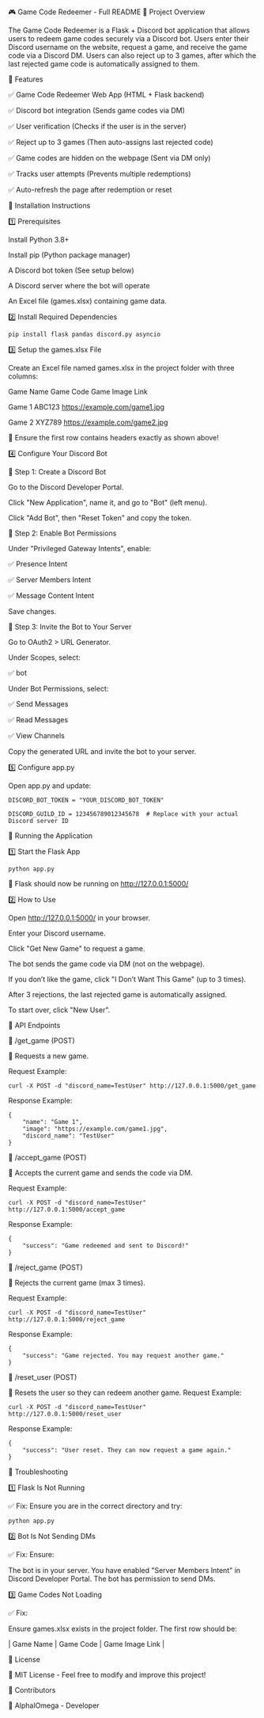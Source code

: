 🎮 Game Code Redeemer - Full README
📌 Project Overview

The Game Code Redeemer is a Flask + Discord bot application that allows users to redeem game codes securely via a Discord bot. Users enter their Discord username on the website, request a game, and receive the game code via a Discord DM. Users can also reject up to 3 games, after which the last rejected game code is automatically assigned to them.

📌 Features

✅ Game Code Redeemer Web App (HTML + Flask backend)

✅ Discord bot integration (Sends game codes via DM)

✅ User verification (Checks if the user is in the server)

✅ Reject up to 3 games (Then auto-assigns last rejected code)

✅ Game codes are hidden on the webpage (Sent via DM only)

✅ Tracks user attempts (Prevents multiple redemptions)

✅ Auto-refresh the page after redemption or reset


📌 Installation Instructions

1️⃣ Prerequisites

Install Python 3.8+
    
Install pip (Python package manager)
    
A Discord bot token (See setup below)
    
A Discord server where the bot will operate
    
An Excel file (games.xlsx) containing game data.
    

2️⃣ Install Required Dependencies

    pip install flask pandas discord.py asyncio


3️⃣ Setup the games.xlsx File

Create an Excel file named games.xlsx in the project folder with three columns:

Game Name	Game Code	Game Image Link

Game 1	ABC123	https://example.com/game1.jpg

Game 2	XYZ789	https://example.com/game2.jpg



📌 Ensure the first row contains headers exactly as shown above!



4️⃣ Configure Your Discord Bot

🔹 Step 1: Create a Discord Bot

Go to the Discord Developer Portal.
    
Click "New Application", name it, and go to "Bot" (left menu).
    
Click "Add Bot", then "Reset Token" and copy the token.
    

🔹 Step 2: Enable Bot Permissions
   
Under "Privileged Gateway Intents", enable:
        
✅ Presence Intent
       
✅ Server Members Intent
       
✅ Message Content Intent
    
Save changes.


🔹 Step 3: Invite the Bot to Your Server

 Go to OAuth2 > URL Generator.
    
Under Scopes, select:
    
 ✅ bot
        
 Under Bot Permissions, select:
    
✅ Send Messages
        
✅ Read Messages
        
✅ View Channels
        
Copy the generated URL and invite the bot to your server.
    

5️⃣ Configure app.py

Open app.py and update:

    DISCORD_BOT_TOKEN = "YOUR_DISCORD_BOT_TOKEN"

    DISCORD_GUILD_ID = 123456789012345678  # Replace with your actual Discord server ID


📌 Running the Application


1️⃣ Start the Flask App

    python app.py

🔹 Flask should now be running on http://127.0.0.1:5000/

2️⃣ How to Use

Open http://127.0.0.1:5000/ in your browser.
    
Enter your Discord username.
    
Click "Get New Game" to request a game.
    
The bot sends the game code via DM (not on the webpage).
    
If you don’t like the game, click "I Don’t Want This Game" (up to 3 times).
    
After 3 rejections, the last rejected game is automatically assigned.
    
To start over, click "New User".
    

📌 API Endpoints

🔹 /get_game (POST)

📌 Requests a new game.

Request Example:

    curl -X POST -d "discord_name=TestUser" http://127.0.0.1:5000/get_game

Response Example:

    {
        "name": "Game 1",
        "image": "https://example.com/game1.jpg",
        "discord_name": "TestUser"
    }

🔹 /accept_game (POST)

📌 Accepts the current game and sends the code via DM.

Request Example:

    curl -X POST -d "discord_name=TestUser" http://127.0.0.1:5000/accept_game

Response Example:

    {
        "success": "Game redeemed and sent to Discord!"
    }

🔹 /reject_game (POST)

📌 Rejects the current game (max 3 times).

Request Example:

    curl -X POST -d "discord_name=TestUser" http://127.0.0.1:5000/reject_game

Response Example:

    {
        "success": "Game rejected. You may request another game."
    }

🔹 /reset_user (POST)

📌 Resets the user so they can redeem another game.
Request Example:

    curl -X POST -d "discord_name=TestUser" http://127.0.0.1:5000/reset_user

Response Example:

    {
        "success": "User reset. They can now request a game again."
    }

📌 Troubleshooting

1️⃣ Flask Is Not Running

✅ Fix: Ensure you are in the correct directory and try:

    python app.py

2️⃣ Bot Is Not Sending DMs

✅ Fix: Ensure:

The bot is in your server.
You have enabled "Server Members Intent" in Discord Developer Portal.
The bot has permission to send DMs.

3️⃣ Game Codes Not Loading

✅ Fix:

Ensure games.xlsx exists in the project folder.
The first row should be:

| Game Name | Game Code | Game Image Link |

📌 License

📜 MIT License - Feel free to modify and improve this project!

📌 Contributors

👤 AlphaIOmega - Developer
